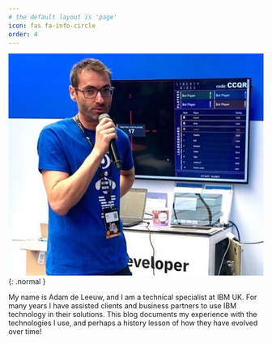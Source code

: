 ```yaml
---
# the default layout is 'page'
icon: fas fa-info-circle
order: 4
---
```


![Adam at Devoxx](https://raw.githubusercontent.com/deleeuwblue/deleeuwblog/main/assets/img/about/AdamDevoxx.png){: .normal }

My name is Adam de Leeuw, and I am a technical specialist at IBM UK. For many years I have assisted clients and business partners to use IBM technology in their solutions. This blog documents my experience with the technologies I use, and perhaps a history lesson of how they have evolved over time!